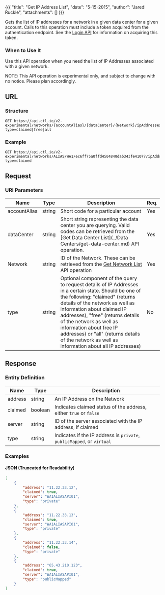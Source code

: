 {{{
  "title": "Get IP Address List",
  "date": "5-15-2015",
  "author": "Jared Ruckle",
  "attachments": []
}}}

Gets the list of IP addresses for a network in a given data center for a given account. Calls to this operation must include a token acquired from the authentication endpoint. See the [Login API](../Authentication/login.md) for information on acquiring this token.

### When to Use It

Use this API operation when you need the list of IP Addresses associated with a given network.

  NOTE: This API operation is experimental only, and subject to change with no notice. Please plan accordingly.

## URL

### Structure

    GET https://api.ctl.io/v2-experimental/networks/{accountAlias}/{dataCenter}/{Network}/ipAddresses?type=claimed|free|all

### Example

    GET https://api.ctl.io/v2-experimental/networks/ALIAS/WA1/ec6ff75a0ffd4504840dab343fe41077/ipAddresses?type=claimed

## Request

### URI Parameters

| Name | Type | Description | Req. |
| --- | --- | --- | --- |
| accountAlias | string | Short code for a particular account | Yes |
| dataCenter | string | Short string representing the data center you are querying. Valid codes can be retrieved from the [Get Data Center List](../Data Centers/get-data-center.md) API operation. | Yes |
| Network | string | ID of the Network. These can be retrieved from the [Get Network List](../Networks/get-network-list.md) API operation | Yes |
| type | string | Optional component of the query to request details of IP Addresses in a certain state. Should be one of the following: "claimed" (returns details of the network as well as information about claimed IP addresses), "free" (returns details of the network as well as information about free IP addresses) or "all" (returns details of the network as well as information about all IP addresses) | No |

## Response

### Entity Definition

| Name | Type | Description |
| --- | --- | --- |
| address | string | An IP Address on the Network |
| claimed | boolean | Indicates claimed status of the address, either `true` or `false` |
| server | string | ID of the server associated with the IP address, if claimed |
| type | string | Indicates if the IP address is `private`, `publicMapped`, or `virtual` |

### Examples

#### JSON (Truncated for Readability)
```json
[
    {
        "address": "11.22.33.12",
        "claimed": true,
        "server": "WA1ALIASAPI01",
        "type": "private"
    },
    {
        "address": "11.22.33.13",
        "claimed": true,
        "server": "WA1ALIASAPI01",
        "type": "private"
    },
    {
        "address": "11.22.33.14",
        "claimed": false,
        "type": "private"
    },
    {
        "address": "65.43.210.123",
        "claimed": true,
        "server": "WA1ALIASAPI01",
        "type": "publicMapped"
    }
]
```
